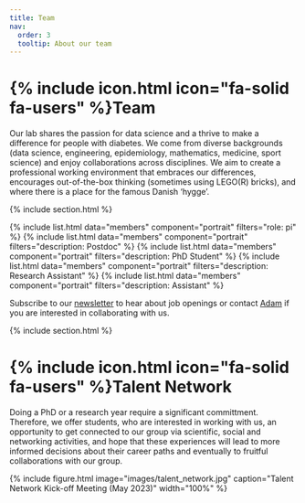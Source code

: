 ```yaml
---
title: Team
nav:
  order: 3
  tooltip: About our team
---
```


# {% include icon.html icon="fa-solid fa-users" %}Team

Our lab shares the passion for data science and a thrive to make a difference for people with diabetes. We come from diverse backgrounds (data science, engineering, epidemiology, mathematics, medicine, sport science) and enjoy collaborations across disciplines. We aim to create a professional working environment that embraces our differences, encourages out-of-the-box thinking (sometimes using LEGO(R) bricks), and where there is a place for the famous Danish ‘hygge’.

{% include section.html %}

{% include list.html data="members" component="portrait" filters="role: pi" %}
{% include list.html data="members" component="portrait" filters="description: Postdoc" %}
{% include list.html data="members" component="portrait" filters="description: PhD Student" %}
{% include list.html data="members" component="portrait" filters="description: Research Assistant" %}
{% include list.html data="members" component="portrait" filters="description: Assistant" %}

Subscribe to our [newsletter](https://mailchi.mp/rm/hulman-lab-newsletter) to hear about job openings or contact [Adam](mailto:adahul@rm.dk) if you are interested in collaborating with us.

{% include section.html %}

# {% include icon.html icon="fa-solid fa-users" %}Talent Network

Doing a PhD or a research year require a significant committment. Therefore, we offer students, who are interested in working with us, an opportunity to get connected to our group via scientific, social and networking activities, and hope that these experiences will lead to more informed decisions about their career paths and eventually to fruitful collaborations with our group. 

{% 
   include figure.html
   image="images/talent_network.jpg"
   caption="Talent Network Kick-off Meeting (May 2023)"
   width="100%" %}
